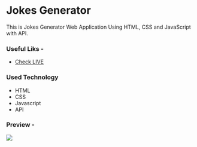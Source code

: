 # Jokes Generator
This is Jokes Generator Web Application Using HTML, CSS and JavaScript with API.

### Useful Liks - 
- [Check LIVE](https://jokes-generator-nine.vercel.app/)

### Used Technology
- HTML
- CSS
- Javascript
- API

### Preview -
<img src="https://media.giphy.com/media/ttPHdOFSnuWDzpFzxT/giphy.gif" />
